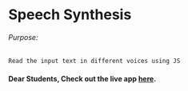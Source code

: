 # Speech Synthesis

###### Purpose:
    Read the input text in different voices using JS

#### Dear Students, Check out the live app [here](http://203.193.173.125/buildriseshine/javascript/speech-syn/).